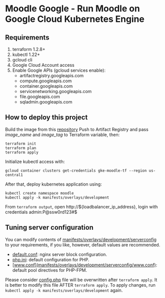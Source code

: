 # Moodle Google - Run Moodle on Google Cloud Kubernetes Engine

## Requirements

1. terraform 1.2.8+
2. kubectl 1.22+
3. gcloud cli
4. Google Cloud Account access
5. Enable Google APIs (gcloud services enable):
    - artifactregistry.googleapis.com
    - compute.googleapis.com
    - container.googleapis.com
    - servicenetworking.googleapis.com
    - file.googleapis.com
    - sqladmin.googleapis.com

## How to deploy this project

Build the image from this [repository](https://github.com/carlosrv999/moodle-basic)
Push to Artifact Registry and pass <em>image_name</em> and <em>image_tag</em> to Terraform variable, then:

```
terraform init
terraform plan
terraform apply
```
Initialize kubectl access with:
```
gcloud container clusters get-credentials gke-moodle-tf --region us-central1
```

After that, deploy kubernetes application using:
```
kubectl create namespace moodle
kubectl apply -k manifests/overlays/development
```

From ```terraform output```, open http://${loadbalancer_ip_address}, login with credentials admin:P@ssw0rd123#$

## Tuning server configuration

You can modify contents of [manifests/overlays/development/serverconfig](manifests/overlays/development/serverconfig) to your requirements, if you like, however, default values are recommended.

- [default.conf](manifests/overlays/development/serverconfig/default.conf): nginx server block configuration.
- [php.ini](manifests/overlays/development/serverconfig/php.ini): default configuration for PHP.
- [www.conf](manifests/overlays/development/serverconfig/www.conf): default pool directives for PHP-FPM.

Please consider [config.php](manifests/overlays/development/serverconfig/config.php) file will be overwritten after ```terraform apply```. It is better to modify this file AFTER ```terraform apply```.
To apply changes, run ```kubectl apply -k manifests/overlays/development``` again.
